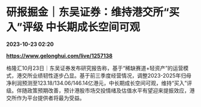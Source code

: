 # 研报掘金｜东吴证券：维持港交所“买入”评级 中长期成长空间可观

**2023-10-23 02:20**

**https://www.gelonghui.com/live/1257138**

格隆汇10月23日｜东吴证券发布研究报告称，基于“稀缺赛道+轻资产”的运营模式，港交所业绩韧性逐步凸显。基于前三季度经营情况，调整2023-2025年归母净利润预测至123.18/134.06/146.14亿港元，中长期成长空间可观，维持“买入”评级。伴随政策预期改善，预计港股市场交投情绪及估值水平有望迎来提振效应，港交所作为平台提供者将最为受益。